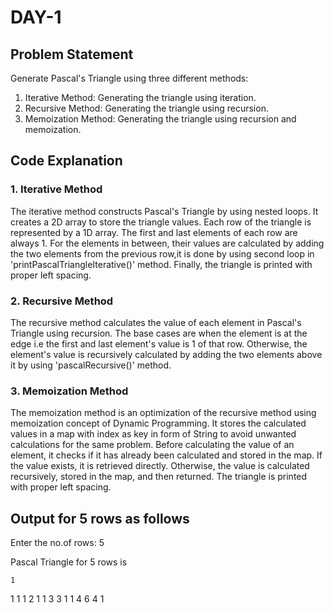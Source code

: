 # DAY-1

## Problem Statement
Generate Pascal's Triangle using three different methods:
1. Iterative Method: Generating the triangle using iteration.
2. Recursive Method: Generating the triangle using recursion.
3. Memoization Method: Generating the triangle using recursion and memoization.

## Code Explanation

### 1. Iterative Method
The iterative method constructs Pascal's Triangle by using nested loops. It creates a 2D array to store the triangle values. Each row of the triangle is represented by a 1D array. The first and last elements of each row are always 1. For the elements in between, their values are calculated by adding the two elements from the previous row,it is done by using second loop in 'printPascalTriangleIterative()' method. Finally, the triangle is printed with proper left spacing.

### 2. Recursive Method
The recursive method calculates the value of each element in Pascal's Triangle using recursion. The base cases are when the element is at the edge i.e the first and last element's value is 1 of that row. Otherwise, the element's value is recursively calculated by adding the two elements above it by using  'pascalRecursive()' method.

### 3. Memoization Method
The memoization method is an optimization of the recursive method using memoization concept of Dynamic Programming. It stores the calculated values in a map with index as key in form of String to avoid unwanted calculations for the same problem. Before calculating the value of an element, it checks if it has already been calculated and stored in the map. If the value exists, it is retrieved directly. Otherwise, the value is calculated recursively, stored in the map, and then returned. The triangle is printed with proper left spacing.

## Output for 5 rows as follows

Enter the no.of rows:
5

Pascal Triangle for 5 rows is

    1 
   1 1 
  1 2 1 
 1 3 3 1 
1 4 6 4 1 

